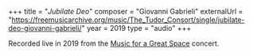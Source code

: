 +++
title = "<em>Jubilate Deo</em>"
composer = "Giovanni Gabrieli"
externalUrl = "https://freemusicarchive.org/music/The_Tudor_Consort/single/jubilate-deo-giovanni-gabrieli/"
year = 2019
type = "audio"
+++

Recorded live in 2019 from the [Music for a Great Space](/performances/2019/musicfora-great-space/) concert.